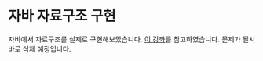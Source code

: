 # 자바 자료구조 구현
자바에서 자료구조를 실제로 구현해보았습니다.
[이 강좌](https://fastcampus.co.kr/dev_online_javaend)를 참고하였습니다. 문제가 될시 바로 삭제 예정입니다.
